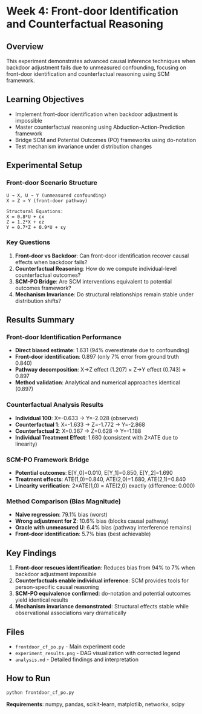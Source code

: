 # Week 4: Front-door Identification and Counterfactual Reasoning

## Overview
This experiment demonstrates advanced causal inference techniques when backdoor adjustment fails due to unmeasured confounding, focusing on front-door identification and counterfactual reasoning using SCM framework.

## Learning Objectives
- Implement front-door identification when backdoor adjustment is impossible
- Master counterfactual reasoning using Abduction-Action-Prediction framework
- Bridge SCM and Potential Outcomes (PO) frameworks using do-notation
- Test mechanism invariance under distribution changes

## Experimental Setup

### Front-door Scenario Structure
```
U → X, U → Y (unmeasured confounding)
X → Z → Y (front-door pathway)

Structural Equations:
X = 0.8*U + εx
Z = 1.2*X + εz  
Y = 0.7*Z + 0.9*U + εy
```

### Key Questions
1. **Front-door vs Backdoor**: Can front-door identification recover causal effects when backdoor fails?
2. **Counterfactual Reasoning**: How do we compute individual-level counterfactual outcomes?
3. **SCM-PO Bridge**: Are SCM interventions equivalent to potential outcomes framework?
4. **Mechanism Invariance**: Do structural relationships remain stable under distribution shifts?

## Results Summary

### Front-door Identification Performance
- **Direct biased estimate**: 1.631 (94% overestimate due to confounding)
- **Front-door identification**: 0.897 (only 7% error from ground truth 0.840)
- **Pathway decomposition**: X→Z effect (1.207) × Z→Y effect (0.743) ≈ 0.897
- **Method validation**: Analytical and numerical approaches identical (0.897)

### Counterfactual Analysis Results
- **Individual 100**: X=-0.633 → Y=-2.028 (observed)
- **Counterfactual 1**: X=-1.633 → Z=-1.772 → Y=-2.868
- **Counterfactual 2**: X=0.367 → Z=0.628 → Y=-1.188
- **Individual Treatment Effect**: 1.680 (consistent with 2×ATE due to linearity)

### SCM-PO Framework Bridge
- **Potential outcomes**: E[Y_0]=0.010, E[Y_1]=0.850, E[Y_2]=1.690
- **Treatment effects**: ATE(1,0)=0.840, ATE(2,0)=1.680, ATE(2,1)=0.840
- **Linearity verification**: 2×ATE(1,0) = ATE(2,0) exactly (difference: 0.000)

### Method Comparison (Bias Magnitude)
- **Naive regression**: 79.1% bias (worst)
- **Wrong adjustment for Z**: 10.6% bias (blocks causal pathway)
- **Oracle with unmeasured U**: 6.4% bias (pathway interference remains)
- **Front-door identification**: 5.7% bias (best achievable)

## Key Findings
1. **Front-door rescues identification**: Reduces bias from 94% to 7% when backdoor adjustment impossible
2. **Counterfactuals enable individual inference**: SCM provides tools for person-specific causal reasoning
3. **SCM-PO equivalence confirmed**: do-notation and potential outcomes yield identical results
4. **Mechanism invariance demonstrated**: Structural effects stable while observational associations vary dramatically

## Files
- `frontdoor_cf_po.py` - Main experiment code
- `experiment_results.png` - DAG visualization with corrected legend
- `analysis.md` - Detailed findings and interpretation

## How to Run
```bash
python frontdoor_cf_po.py
```

**Requirements**: numpy, pandas, scikit-learn, matplotlib, networkx, scipy
